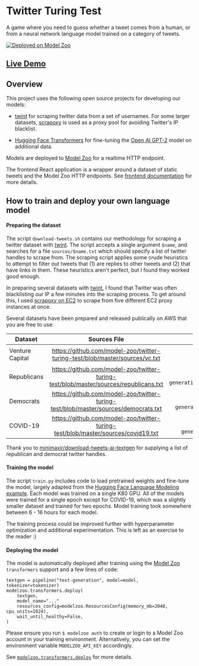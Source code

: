 # Twitter Turing Test

A game where you need to guess whether a tweet comes from a human, or from a
neural network language model trained on a category of tweets.

[![Deployed on Model Zoo](https://modelzoo-public.s3-us-west-2.amazonaws.com/model-zoo-badge-white-github.png)](https://app.modelzoo.dev/models/gpt2-twitter-vc)

## [Live Demo](https://twitterturingtest.modelzoo.dev)

## Overview

This project uses the following open source projects for developing our  models:

* [twint](https://github.com/twintproject/twint) for scraping twitter data from a set of usernames. For some larger datasets, [scrapoxy](https://scrapoxy.readthedocs.io/en/master/quick_start/index.html) is used as a proxy pool for avoiding Twitter's IP blacklist.

* [Hugging Face Transformers](https://huggingface.co/) for fine-tuning the [Open AI GPT-2](https://openai.com/blog/better-language-models/) model on additional data.

Models are deployed to [Model Zoo](https://modelzoo.dev/) for a realtime HTTP endpoint.

The frontend React application is a wrapper around a dataset of static tweets and the Model Zoo HTTP endpoints. See [frontend documentation](./frontend/README.md) for more details.

## How to train and deploy your own language model

#### Preparing the dataset

The script `download-tweets.sh` contains our methodology for scraping a twitter dataset with [twint](https://github.com/twintproject/twint). The script accepts a single argument `$name`, and searches for a file `sources/$name.txt` which should specify a list of twitter handles to scrape from. The scraping script applies some crude heuristics to attempt to filter out tweets that (1) are replies to other tweets and (2) that have links in them. These heuristics aren't perfect, but I found they worked good enough.

In preparing several datasets with [twint](https://github.com/twintproject/twint), I found that Twitter was often blacklisting our IP a few minutes into the scraping process. To get around this, I used [scrapoxy on EC2](https://scrapoxy.readthedocs.io/en/master/standard/providers/awsec2/index.html) to scrape from five different EC2 proxy instances at once.

Several datasets have been prepared and released publically on AWS that you are free to use:

| Dataset | Sources File | AWS S3 URL |
| ------------- |:-------------:| -----:|
| Venture Capital | https://github.com/model-zoo/twitter-turing-test/blob/master/sources/vc.txt | `s3://modelzoo-datasets/text-generation/vc` |
| Republicans | https://github.com/model-zoo/twitter-turing-test/blob/master/sources/republicans.txt | `s3://modelzoo-datasets/text-generation/republicans` |
| Democrats | https://github.com/model-zoo/twitter-turing-test/blob/master/sources/democrats.txt | `s3://modelzoo-datasets/text-generation/democrats` |
| COVID-19 | https://github.com/model-zoo/twitter-turing-test/blob/master/sources/covid19.txt | `s3://modelzoo-datasets/text-generation/covid19` |

Thank you to [minimaxir/download-tweets-ai-textgen](https://github.com/minimaxir/download-tweets-ai-text-gen) for supplying a list of republican and democrat twitter handles.

#### Training the model

The script `train.py` includes code to load pretrained weights and fine-tune the model, largely adapted from the [Hugging Face Language Modeling example](https://github.com/huggingface/transformers/tree/master/examples/language-modeling). Each model was trained on a single K80 GPU. All of the models were trained for
a single epoch except for COVID-19, which was a slightly smaller dataset and
trained for two epochs. Model training took somewhere between 6 - 16 hours for each model.

The training process could be improved further with hyperparameter optimization
and additional experimentation. This is left as an exercise to the reader :)

#### Deploying the model

The model is automatically deployed after training using the [Model Zoo](https://modelzoo.dev/) `transformers` support and a few lines of code:

```
textgen = pipeline("text-generation", model=model, tokenizer=tokenizer)
modelzoo.transformers.deploy(
    textgen,
    model_name="..."
    resources_config=modelzoo.ResourcesConfig(memory_mb=2048, cpu_units=1024),
    wait_until_healthy=False,
)
```

Please ensure you run `$ modelzoo auth` to create or login to a Model Zoo account in your training environment. Alternatively, you can set the environment variable `MODELZOO_API_KEY` accordingly.

See [`modelzoo.transformers.deploy`](https://docs.modelzoo.dev/reference/modelzoo.transformers.html#modelzoo.transformers.deploy) for more details.
